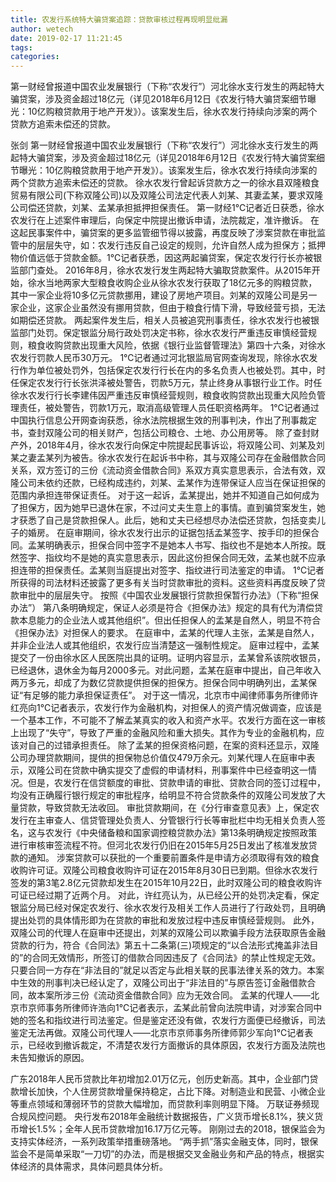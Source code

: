 ```yaml
---
title: 农发行系统特大骗贷案追踪：贷款审核过程再现明显纰漏
author: wetech
date: 2019-02-17 11:21:45
tags: 
categories: 
---
```

第一财经曾报道中国农业发展银行（下称“农发行”）河北徐水支行发生的两起特大骗贷案，涉及资金超过18亿元（详见2018年6月12日《农发行特大骗贷案细节曝光：10亿购粮贷款用于地产开发》）。该案发生后，徐水农发行持续向涉案的两个贷款方追索未偿还的贷款。
<!-- more -->
张剑
第一财经曾报道中国农业发展银行（下称“农发行”）河北徐水支行发生的两起特大骗贷案，涉及资金超过18亿元（详见2018年6月12日《农发行特大骗贷案细节曝光：10亿购粮贷款用于地产开发》）。该案发生后，徐水农发行持续向涉案的两个贷款方追索未偿还的贷款。
徐水农发行曾起诉贷款方之一的徐水县双隆粮食贸易有限公司(下称双隆公司)以及双隆公司法定代表人刘某、其妻孟某，要求双隆公司偿还贷款，刘某、孟某承担抵押担保责任。
第一财经1℃记者近日获悉，徐水农发行在上述案件审理后，向保定中院提出撤诉申请，法院裁定，准许撤诉。
在这起民事案件中，骗贷案的更多监管细节得以披露，再度反映了涉案贷款在审批监管中的层层失守，如：农发行违反自己设定的规则，允许自然人成为担保方；抵押物价值远低于贷款金额。1℃记者获悉，因这两起骗贷案，保定农发行行长亦被银监部门查处。
2016年8月，徐水农发行发生两起特大骗取贷款案件。从2015年开始，徐水当地两家大型粮食收购企业从徐水农发行获取了18亿元多的购粮贷款，其中一家企业将10多亿元贷款挪用，建设了房地产项目。刘某的双隆公司是另一家企业，这家企业虽然没有挪用贷款，但由于粮食行情下滑，导致经营亏损，无法如期偿还贷款。
两起案件发生后，相关人员被追究刑事责任，徐水农发行也被银监部门处罚。保定银监分局行政处罚决定书称，徐水农发行严重违反审慎经营规则，粮食收购贷款出现重大风险，依据《银行业监督管理法》第四十六条，对徐水农发行罚款人民币30万元。
1℃记者通过河北银监局官网查询发现，除徐水农发行作为单位被处罚外，包括保定农发行行长在内的多名负责人也被处罚。其中，时任保定农发行行长张洪泽被处警告，罚款5万元，禁止终身从事银行业工作。时任徐水农发行行长李建伟因严重违反审慎经营规则，粮食收购贷款出现重大风险负管理责任，被处警告，罚款1万元，取消高级管理人员任职资格两年。
1℃记者通过中国执行信息公开网查询获悉，徐水法院根据生效的刑事判决，作出了刑事裁定书，查封双隆公司的相关财产，包括公司粮仓、土地、办公用房等。
除了查封财产外，2018年4月，徐水农发行向保定中院提起民事诉讼，将双隆公司、刘某及刘某之妻孟某列为被告。徐水农发行在起诉书中称，其与双隆公司存在金融借款合同关系，双方签订的三份《流动资金借款合同》系双方真实意思表示，合法有效，双隆公司未依约还款，已经构成违约，刘某、孟某作为连带保证人应当在保证担保的范围内承担连带保证责任。
对于这一起诉，孟某提出，她并不知道自己如何成为了担保方，因为她早已退休在家，不过问丈夫生意上的事情。直到骗贷案发生，她才获悉了自己是贷款担保人。此后，她和丈夫已经想尽办法偿还贷款，包括变卖儿子的婚房。
在庭审期间，徐水农发行出示的证据包括孟某签字、按手印的担保合同。孟某明确表示，担保合同中签字不是她本人书写、指纹也不是她本人所按。既然签字、指纹均不是她的真实意思表示，因此这份担保合同无效，孟某也就不应承担连带的担保责任。孟某则当庭提出对签字、指纹进行司法鉴定的申请。
1℃记者所获得的司法材料还披露了更多有关当时贷款审批的资料。这些资料再度反映了贷款审批中的层层失守。
按照《中国农业发展银行贷款担保暂行办法》（下称“担保办法”） 第八条明确规定，保证人必须是符合《担保办法》规定的具有代为清偿贷款本息能力的企业法人或其他组织”。但出任担保人的孟某是自然人，明显不符合《担保办法》对担保人的要求。
在庭审中，孟某的代理人主张，孟某是自然人，并非企业法人或其他组织，农发行应当清楚这一强制性规定。
庭审过程中，孟某提交了一份由徐水区人民医院出具的证明。证明内容显示，孟某曾系该院收银员，已经退休，退休金为每月2000多元。对此问题，孟某在庭审中提出，自己年收入两万多元，却成了为数亿贷款提供担保的担保方。担保合同中明确列出，孟某保证“有足够的能力承担保证责任”。
对于这一情况，北京市中闻律师事务所律师许红亮向1℃记者表示，农发行作为金融机构，对担保人的资产情况做调查，应该是一个基本工作，不可能不了解孟某真实的收入和资产水平。农发行方面在这一审核上出现了“失守”，导致了严重的金融风险和重大损失。其作为专业的金融机构，应该对自己的过错承担责任。
除了孟某的担保资格问题，在案的资料还显示，双隆公司办理贷款期间，提供的担保物总价值仅479万余元。刘某代理人在庭审中表示，双隆公司在贷款中确实提交了虚假的申请材料，刑事案件中已经查明这一情况。但是，农发行在信贷额度的审批、贷款申请的审批、贷款合同的签订过程中，均没有正确履行银行规定的审批程序，给明显不符合贷款条件的双隆公司发放了大量贷款，导致贷款无法收回。
审批贷款期间，在《分行审查意见表》上，保定农发行在主审查人、信贷管理处负责人、分管银行行长等审批栏中均无相关负责人签名，这与农发行《中央储备粮和国家调控粮贷款办法》第13条明确规定按照政策进行审核审签流程不符。但河北农发行仍旧在2015年5月25日发出了核准发放贷款的通知。
涉案贷款可以获批的一个重要前置条件是申请方必须取得有效的粮食收购许可证。双隆公司粮食收购许可证在2015年8月30日已到期。但徐水农发行签发的第3笔2.8亿元贷款却发生在2015年10月22日，此时双隆公司的粮食收购许可证已经过期了近两个月。
对此，许红亮认为，从已经公开的处罚决定看，保定银监分局已经对保定农发行、徐水农发行及相关工作人员进行了行政处罚，且明确提出处罚的具体情形即为在贷款的审批和发放过程中违反审慎经营规则。
此外，双隆公司的代理人在庭审中还提出，刘某的双隆公司以欺骗手段方法获取原告金融贷款的行为，符合《合同法》第五十二条第(三)项规定的“以合法形式掩盖非法目的”的合同无效情形，所签订的借款合同因违反了《合同法》的禁止性规定无效。只要合同一方存在“非法目的”就足以否定与此相关联的民事法律关系的效力。本案中生效的刑事判决已经认定了，双隆公司出于“非法目的”与原告签订金融借款合同，故本案所涉三份《流动资金借款合同》应为无效合同。
孟某的代理人——北京市京师事务所律师许浩向1℃记者表示，孟某此前曾向法院申请，对涉案合同中她的签名和指纹进行司法鉴定。但是鉴定还没有做，农发行方面便已经撤诉，司法鉴定无法再做。双隆公司代理人——北京市京师事务所律师郭少军向1℃记者表示，已经收到撤诉裁定，不清楚农发行方面撤诉的具体原因，农发行方面及法院也未告知撤诉的原因。
 
 
广东2018年人民币贷款比年初增加2.01万亿元，创历史新高。其中，企业部门贷款增长加快，个人住房贷款增量保持稳定，占比下降。对制造业和民营、小微企业等重点领域和薄弱环节的贷款大幅增加，而贷款利率则明显下降。
万联证券频现合规风控问题。
央行发布2018年金融统计数据报告，广义货币增长8.1%，狭义货币增长1.5%；全年人民币贷款增加16.17万亿元等。
刚刚过去的2018，银保监会为支持实体经济，一系列政策举措重磅落地。
“两手抓”落实金融支体，同时，银保监会不是简单采取“一刀切”的办法，而是根据交叉金融业务和产品的特点，根据实体经济的具体需求，具体问题具体分析。
